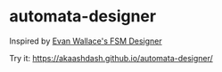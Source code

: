 # automata-designer

Inspired by [Evan Wallace's FSM Designer](https://github.com/evanw/fsm)

Try it: https://akaashdash.github.io/automata-designer/
